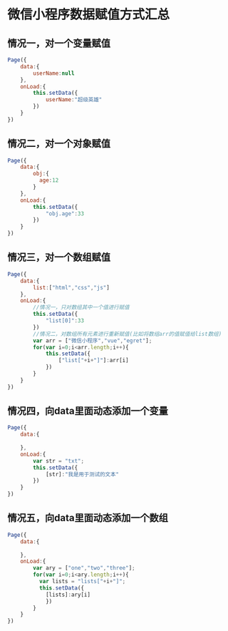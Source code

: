 # 微信小程序数据赋值方式汇总

## 情况一，对一个变量赋值

```js
Page({
	data:{
		userName:null
	},
	onLoad:{
		this.setData({
			userName:"超级英雄"
		})
	}
})
```

## 情况二，对一个对象赋值

```js
Page({
	data:{
		obj:{
	      age:12
	    }
	},
	onLoad:{
		this.setData({
			"obj.age":33
		})
	}
})
```

## 情况三，对一个数组赋值

```js
Page({
	data:{
		list:["html","css","js"]
	},
	onLoad:{
		//情况一，只对数组其中一个值进行赋值
		this.setData({
			"list[0]":33
		})
		//情况二，对数组所有元素进行重新赋值(比如将数组arr的值赋值给list数组)
		var arr = ["微信小程序","vue","egret"];
		for(var i=0;i<arr.length;i++){
			this.setData({
				["list["+i+"]"]:arr[i]
			})
		}
	}
})
```

## 情况四，向data里面动态添加一个变量

```js
Page({
	data:{
		
	},
	onLoad:{
		var str = "txt";
		this.setData({
			[str]:"我是用于测试的文本"
		})
	}
})
```

## 情况五，向data里面动态添加一个数组

```js
Page({
	data:{
		
	},
	onLoad:{
		var ary = ["one","two","three"];
	    for(var i=0;i<ary.length;i++){
	      var lists = "lists["+i+"]";
	      this.setData({
	        [lists]:ary[i]
	    	})
	    }
	}
})
```